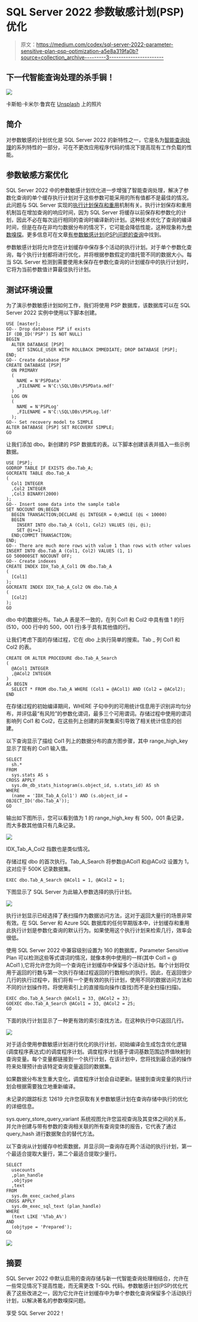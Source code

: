 # SQL Server 2022 参数敏感计划(PSP)优化

> 原文：<https://medium.com/codex/sql-server-2022-parameter-sensitive-plan-psp-optimization-a5e8a319fa0b?source=collection_archive---------3----------------------->

## 下一代智能查询处理的杀手锏！

![](img/9efff2ee385a9bb584573a406a577407.png)

卡斯帕·卡米尔·鲁宾在 [Unsplash](https://unsplash.com?utm_source=medium&utm_medium=referral) 上的照片

## **简介**

对参数敏感的计划优化是 SQL Server 2022 的新特性之一，它是名为[智能查询处理](https://docs.microsoft.com/en-us/sql/relational-databases/performance/intelligent-query-processing?WT.mc_id=DP-MVP-4029181)的系列特性的一部分，可在不更改应用程序代码的情况下提高现有工作负载的性能。

## **参数敏感方案优化**

SQL Server 2022 中的参数敏感计划优化进一步增强了智能查询处理，解决了参数化查询的单个缓存执行计划对于这些参数可能采用的所有值都不是最佳的情况。此问题与 SQL Server 实现的[执行计划保存和重用](https://docs.microsoft.com/en-gb/sql/relational-databases/query-processing-architecture-guide?WT.mc_id=DP-MVP-4029181#parameters-and-execution-plan-reuse)机制有关。执行计划保存和重用机制旨在增加查询的响应时间，因为 SQL Server 将缓存以前保存和参数化的计划，因此不必在每次运行相同的查询时编译新的计划。这种技术优化了查询的编译时间，但是在存在非均匀数据分布的情况下，它可能会降低性能，这种现象称为[参数嗅探](https://docs.microsoft.com/en-gb/sql/relational-databases/query-processing-architecture-guide?WT.mc_id=DP-MVP-4029181#parameter-sensitivity)。更多信息可在文章[有参数敏感计划(PSP)问题的查询](https://docs.microsoft.com/en-gb/azure/azure-sql/identify-query-performance-issues?WT.mc_id=DP-MVP-4029181#ParamSniffing)中找到。

参数敏感计划将允许您在计划缓存中保存多个活动的执行计划。对于单个参数化查询，每个执行计划都将进行优化，并将根据参数假定的值托管不同的数据大小。每当 SQL Server 检测到需要使用未保存在参数化查询的计划缓存中的执行计划时，它将为当前参数值计算最佳执行计划。

## 测试环境设置

为了演示参数敏感计划如何工作，我们将使用 PSP 数据库，该数据库可以在 SQL Server 2022 实例中使用以下脚本创建。

```
USE [master];
GO-- Drop database PSP if exists
IF (DB_ID('PSP') IS NOT NULL)
BEGIN
  ALTER DATABASE [PSP]
    SET SINGLE_USER WITH ROLLBACK IMMEDIATE; DROP DATABASE [PSP];
END;
GO-- Create database PSP
CREATE DATABASE [PSP]
  ON PRIMARY 
  (
    NAME = N'PSPData'
    ,FILENAME = N'C:\SQL\DBs\PSPData.mdf'
  )
  LOG ON 
  (
    NAME = N'PSPLog'
    ,FILENAME = N'C:\SQL\DBs\PSPLog.ldf'
  );
GO-- Set recovery model to SIMPLE
ALTER DATABASE [PSP] SET RECOVERY SIMPLE;
GO
```

让我们添加 dbo。新创建的 PSP 数据库的表。以下脚本创建该表并插入一些示例数据。

```
USE [PSP];
GODROP TABLE IF EXISTS dbo.Tab_A;
GOCREATE TABLE dbo.Tab_A
(
  Col1 INTEGER
  ,Col2 INTEGER
  ,Col3 BINARY(2000)
);
GO-- Insert some data into the sample table
SET NOCOUNT ON;BEGIN
  BEGIN TRANSACTION;DECLARE @i INTEGER = 0;WHILE (@i < 10000)
  BEGIN
    INSERT INTO dbo.Tab_A (Col1, Col2) VALUES (@i, @i);
    SET @i+=1;
  END;COMMIT TRANSACTION;
END;
GO-- There are much more rows with value 1 than rows with other values
INSERT INTO dbo.Tab_A (Col1, Col2) VALUES (1, 1)
GO 500000SET NOCOUNT OFF;
GO-- Create indexes
CREATE INDEX IDX_Tab_A_Col1 ON dbo.Tab_A
(
  [Col1]
);
GOCREATE INDEX IDX_Tab_A_Col2 ON dbo.Tab_A
(
  [Col2]
);
GO
```

dbo 中的数据分布。Tab_A 表是不一致的，在列 Col1 和 Col2 中具有值 1 的行(510，000 行中的 500，001 行)多于具有其他值的行。

让我们考虑下面的存储过程，它在 dbo 上执行简单的搜索。Tab _ 列 Col1 和 Col2 的表。

```
CREATE OR ALTER PROCEDURE dbo.Tab_A_Search
(
  @ACol1 INTEGER
  ,@ACol2 INTEGER
)
AS BEGIN
  SELECT * FROM dbo.Tab_A WHERE (Col1 = @ACol1) AND (Col2 = @ACol2);
END
```

在存储过程的初始编译期间，WHERE 子句中列的可用统计信息用于识别非均匀分布，并评估最“有风险”的参数化谓词，最多三个可用谓词。存储过程中使用的谓词影响列 Col1 和 Col2，在这些列上创建的非聚集索引导致了相关统计信息的创建。

以下查询显示了描绘 Col1 列上的数据分布的直方图步骤，其中 range_high_key 显示了现有的 Col1 输入值。

```
SELECT
  sh.* 
FROM
  sys.stats AS s
CROSS APPLY
  sys.dm_db_stats_histogram(s.object_id, s.stats_id) AS sh
WHERE
  (name = 'IDX_Tab_A_Col1') AND (s.object_id = OBJECT_ID('dbo.Tab_A'));
GO
```

输出如下图所示，您可以看到值为 1 的 range_high_key 有 500，001 条记录，而大多数其他值只有几条记录。

![](img/7b6110be331a52dbb7513a4f421e97eb.png)

IDX_Tab_A_Col2 指数也是类似情况。

存储过程 dbo 的首次执行。Tab_A_Search 将参数@ACol1 和@ACol2 设置为 1，这对应于 500K 记录数据集。

```
EXEC dbo.Tab_A_Search @ACol1 = 1, @ACol2 = 1;
```

下图显示了 SQL Server 为此输入参数选择的执行计划。

![](img/129429b3471a342b3d47ceeb54f4f861.png)

执行计划显示已经选择了表扫描作为数据访问方法，这对于返回大量行的场景非常有效。在 SQL Server 和 Azure SQL 数据库的任何早期版本中，计划缓存和重用此执行计划是参数化查询的默认行为。如果使用这个执行计划来检索几行，效率会很低。

使用 SQL Server 2022 中兼容级别设置为 160 的数据库，Parameter Sensitive Plan 可以检测这些等式谓词的情况，就像本例中使用的一样(其中 Col1 = @ ACol1 ),它将允许您为同一个查询在计划缓存中保留多个活动计划。每个计划将仅用于返回的行数与第一次执行存储过程返回的行数相似的执行。因此，在返回很少几行的执行过程中，我们将有一个更有效的执行计划，使用不同的数据访问方法和不同的计划操作符。将使用索引上的直接指向操作(查找)而不是全扫描(扫描)。

```
EXEC dbo.Tab_A_Search @ACol1 = 33, @ACol2 = 33;
GOEXEC dbo.Tab_A_Search @ACol1 = 33, @ACol2 = 25;
GO
```

下面的执行计划显示了一种更有效的索引查找方法，在这种执行中只返回几行。

![](img/16e79a58623491a64bc1e448fa535cf2.png)

对于适合使用参数敏感计划进行优化的执行计划，初始编译会生成包含优化逻辑(调度程序表达式)的调度程序计划。调度程序计划基于谓词基数范围边界值映射到查询变量。每个变量都链接到一个执行计划，在该计划中，您将找到最合适的操作符来处理预计由该特定查询变量返回的数据集。

如果数据分布发生重大变化，调度程序计划会自动更新。链接到查询变量的执行计划会根据需要独立地重新编译。

未记录的跟踪标志 12619 允许您获取有关参数敏感计划在查询存储中执行的优化的详细信息。

sys.query_store_query_variant 系统视图允许您监视查询及其变体之间的关系，并允许创建与带有参数的查询相关联的所有查询变体的报告，它代表了通过 query_hash 进行数据聚合的替代方法。

以下查询从计划缓存中检索数据，并显示同一查询存在两个活动的执行计划，第一个最适合提取大量行，第二个最适合提取少量行。

```
SELECT
  usecounts
  ,plan_handle
  ,objtype
  ,text
FROM
  sys.dm_exec_cached_plans 
CROSS APPLY
  sys.dm_exec_sql_text (plan_handle)
WHERE
  (text LIKE '%Tab_A%')
AND
  (objtype = 'Prepared');
GO
```

![](img/73d82af242998a7cc04730bf09455c0d.png)

## 摘要

SQL Server 2022 中默认启用的查询存储与新一代智能查询处理相结合，允许在一些常见情况下提高性能，而无需更改 T-SQL 代码。参数敏感计划(PSP)优化代表了这些改进之一，因为它允许在计划缓存中为单个参数化查询保留多个活动执行计划，以解决著名的参数嗅探问题。

享受 SQL Server 2022！